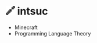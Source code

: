 # ![](https://github.com/intsuc/intsuc/blob/master/intsuc.png) intsuc

- Minecraft
- Programming Language Theory
